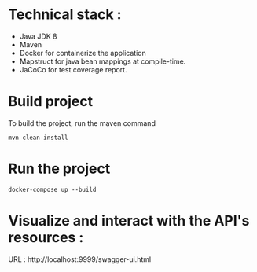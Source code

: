 
# Technical stack :
* Java JDK 8
* Maven
* Docker for containerize the application
* Mapstruct for java bean mappings at compile-time.
* JaCoCo for test coverage report.

# Build project
To build the project, run the maven command
```
mvn clean install
```

# Run the project
```
docker-compose up --build
```

# Visualize and interact with the API's resources :

URL : http://localhost:9999/swagger-ui.html

